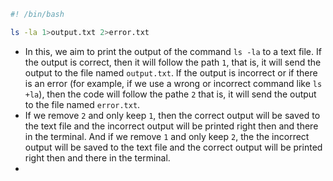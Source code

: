 ```bash
#! /bin/bash

ls -la 1>output.txt 2>error.txt
```

+ In this, we aim to print the output of the command `ls -la` to a text file. If the output is correct, then it will follow the path `1`, that is, it will send the output to the file named `output.txt`. If the output is incorrect or if there is an error (for example, if we use a wrong or incorrect command like `ls +la`), then the code will follow the pathe `2` that is, it will send the output to the file named `error.txt`.
+ If we remove `2` and only keep `1`, then the correct output will be saved to the text file and the incorrect output will be printed right then and there in the terminal.  And if we remove  `1` and only keep `2`, the the incorrect output will be saved to the text file and the correct output will be printed right then and there in the terminal.
+ 
